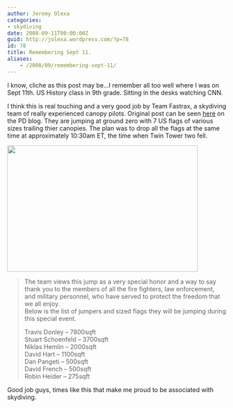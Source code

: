 ```yaml
---
author: Jeremy Olexa
categories:
- skydiving
date: 2008-09-11T00:00:00Z
guid: http://jolexa.wordpress.com/?p=78
id: 78
title: Remembering Sept 11.
aliases:
    - /2008/09/remembering-sept-11/
---
```


I know, cliche as this post may be...I remember all too well where I was on Sept 11th. US History class in 9th grade. Sitting in the desks watching CNN.

I think this is real touching and a very good job by Team Fastrax, a skydiving team of really experienced canopy pilots. Original post can be seen [here][1] on the PD blog. They are jumping at ground zero with 7 US flags of various sizes trailing thier canopies. The plan was to drop all the flags at the same time at approximately 10:30am ET, the time when Twin Tower two fell.

[<img class="aligncenter size-full wp-image-81" title="Jumper with US Flag" src="http://jolexa.files.wordpress.com/2008/09/6a00e54f09e97f883400e55510d8638834-800wi.jpg" alt="" width="438" height="291" />][1]

> The team views this jump as a very special honor and a way to say thank you to the members of all the fire fighters, law enforcement, and military personnel, who have served to protect the freedom that we all enjoy.  
> Below is the list of jumpers and sized flags they will be jumping during this special event.
> 
> Travis Donley – 7800sqft  
> Stuart Schoenfeld – 3700sqft  
> Niklas Hemlin – 2000sqft  
> David Hart – 1100sqft  
> Dan Pangeti – 500sqft  
> David French – 500sqft  
> Robin Heider – 275sqft

Good job guys, times like this that make me proud to be associated with skydiving.

 [1]: http://pdblog.typepad.com/pdblog/2008/09/submitted-by-st.html